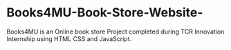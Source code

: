 # Books4MU-Book-Store-Website-
Books4MU is an Online book store Project completed during TCR Innovation Internship using HTML CSS and JavaScript.

